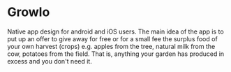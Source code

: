 # Growlo

Native app design for android and iOS users. 
The main idea of the app is to put up an offer to give away for free or for a small fee the surplus food of your own harvest (crops) 
e.g. apples from the tree, natural milk from the cow, potatoes from the field. 
That is, anything your garden has produced in excess and you don't need it. 
